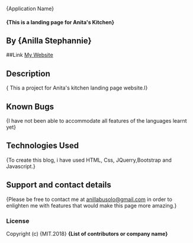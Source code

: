 {Application Name}
#### {This is a landing page for Anita's Kitchen}
## By **{Anilla Stephannie}**
##Link
[My Website](https://anillab.github.io/Anita-Kitchen/)
## Description
{ This  a project for Anita's kitchen landing page website.I}

## Known Bugs
{I have not been able to accommodate all features of the languages learnt yet}
## Technologies Used
{To create this blog, i have used HTML, Css, JQuerry,Bootstrap and Javascript.}
## Support and contact details
{Please be free to contact me at anillabusolo@gmail.com in order to enlighten me with  features that would make this page more amazing.}
### License
Copyright (c) {MIT.2018} **{List of contributors or company name}**
